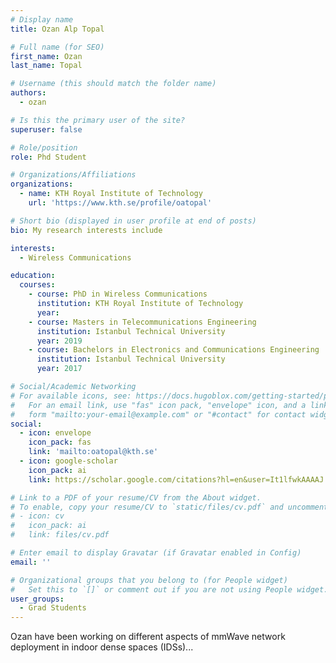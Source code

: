 ```yaml
---
# Display name
title: Ozan Alp Topal

# Full name (for SEO)
first_name: Ozan
last_name: Topal

# Username (this should match the folder name)
authors:
  - ozan

# Is this the primary user of the site?
superuser: false

# Role/position
role: Phd Student

# Organizations/Affiliations
organizations:
  - name: KTH Royal Institute of Technology
    url: 'https://www.kth.se/profile/oatopal'

# Short bio (displayed in user profile at end of posts)
bio: My research interests include 

interests:
  - Wireless Communications

education:
  courses:
    - course: PhD in Wireless Communications
      institution: KTH Royal Institute of Technology
      year: 
    - course: Masters in Telecommunications Engineering
      institution: Istanbul Technical University
      year: 2019
    - course: Bachelors in Electronics and Communications Engineering
      institution: Istanbul Technical University
      year: 2017

# Social/Academic Networking
# For available icons, see: https://docs.hugoblox.com/getting-started/page-builder/#icons
#   For an email link, use "fas" icon pack, "envelope" icon, and a link in the
#   form "mailto:your-email@example.com" or "#contact" for contact widget.
social:
  - icon: envelope
    icon_pack: fas
    link: 'mailto:oatopal@kth.se'
  - icon: google-scholar
    icon_pack: ai
    link: https://scholar.google.com/citations?hl=en&user=It1lfwkAAAAJ

# Link to a PDF of your resume/CV from the About widget.
# To enable, copy your resume/CV to `static/files/cv.pdf` and uncomment the lines below.
# - icon: cv
#   icon_pack: ai
#   link: files/cv.pdf

# Enter email to display Gravatar (if Gravatar enabled in Config)
email: ''

# Organizational groups that you belong to (for People widget)
#   Set this to `[]` or comment out if you are not using People widget.
user_groups:
  - Grad Students
---
```


Ozan have been working on different aspects of mmWave network deployment in indoor dense spaces (IDSs)...